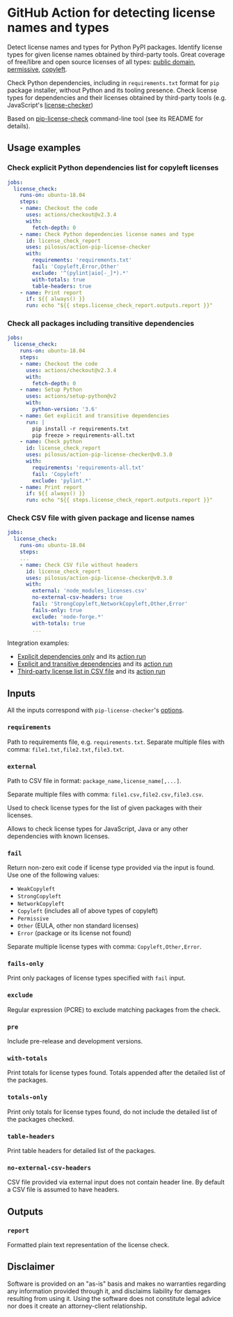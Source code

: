 # GitHub Action for detecting license names and types

Detect license names and types for Python PyPI packages. Identify
license types for given license names obtained by third-party
tools. Great coverage of free/libre and open source licenses of all
types:
[public domain](https://en.wikipedia.org/wiki/Public-domain-equivalent_license),
[permissive](https://en.wikipedia.org/wiki/Permissive_software_license),
[copyleft](https://en.wikipedia.org/wiki/Copyleft).

Check Python dependencies, including in `requirements.txt` format for
`pip` package installer, without Python and its tooling
presence. Check license types for dependencies and their licenses
obtained by third-party tools (e.g. JavaScript's
[license-checker](https://www.npmjs.com/package/license-checker))

Based on [pip-license-check](https://github.com/pilosus/pip-license-checker)
command-line tool (see its README for details).

## Usage examples

### Check explicit Python dependencies list for copyleft licenses

```yaml
jobs:
  license_check:
    runs-on: ubuntu-18.04
    steps:
    - name: Checkout the code
      uses: actions/checkout@v2.3.4
      with:
        fetch-depth: 0
    - name: Check Python dependencies license names and type
      id: license_check_report
      uses: pilosus/action-pip-license-checker
      with:
        requirements: 'requirements.txt'
        fail: 'Copyleft,Error,Other'
        exclude: '^(pylint|aio[-_]*).*'
        with-totals: true
        table-headers: true
    - name: Print report
      if: ${{ always() }}
      run: echo "${{ steps.license_check_report.outputs.report }}"
```

### Check all packages including transitive dependencies

```yaml
jobs:
  license_check:
    runs-on: ubuntu-18.04
    steps:
    - name: Checkout the code
      uses: actions/checkout@v2.3.4
      with:
        fetch-depth: 0
    - name: Setup Python
      uses: actions/setup-python@v2
      with:
        python-version: '3.6'
    - name: Get explicit and transitive dependencies
      run: |
        pip install -r requirements.txt
        pip freeze > requirements-all.txt
    - name: Check python
      id: license_check_report
      uses: pilosus/action-pip-license-checker@v0.3.0
      with:
        requirements: 'requirements-all.txt'
        fail: 'Copyleft'
        exclude: 'pylint.*'
    - name: Print report
      if: ${{ always() }}
      run: echo "${{ steps.license_check_report.outputs.report }}"
```

### Check CSV file with given package and license names

```yaml
jobs:
  license_check:
    runs-on: ubuntu-18.04
    steps:
    ...
    - name: Check CSV file without headers
      id: license_check_report
      uses: pilosus/action-pip-license-checker@v0.3.0
      with:
        external: 'node_modules_licenses.csv'
        no-external-csv-headers: true
        fail: 'StrongCopyleft,NetworkCopyleft,Other,Error'
        fails-only: true
        exclude: 'node-forge.*'
        with-totals: true
        ...
```

Integration examples:

- [Explicit dependencies only](https://github.com/pilosus/piny/pull/134/files)
  and its [action run](https://github.com/pilosus/piny/runs/3051101459?check_suite_focus=true)
- [Explicit and transitive dependencies](https://github.com/pilosus/piny/pull/140/files)
  and its [action run](https://github.com/pilosus/piny/runs/3330267456?check_suite_focus=true)
- [Third-party license list in CSV file](https://github.com/pilosus/piny/pull/141/files)
  and its [action run](https://github.com/pilosus/piny/runs/3333900660?check_suite_focus=true)


## Inputs

All the inputs correspond with `pip-license-checker`'s
[options](https://github.com/pilosus/pip-license-checker#help).

### `requirements`

Path to requirements file, e.g. `requirements.txt`. Separate multiple files with comma: `file1.txt,file2.txt,file3.txt`.

### `external`

Path to CSV file in format: `package_name,license_name[,...]`.

Separate multiple files with comma: `file1.csv,file2.csv,file3.csv`.

Used to check license types for the list of given packages with their
licenses.

Allows to check license types for JavaScript, Java or any other
dependencies with known licenses.

### `fail`

Return non-zero exit code if license type provided via the input is found.
Use one of the following values:

- `WeakCopyleft`
- `StrongCopyleft`
- `NetworkCopyleft`
- `Copyleft` (includes all of above types of copyleft)
- `Permissive`
- `Other` (EULA, other non standard licenses)
- `Error` (package or its license not found)

Separate multiple license types with comma: `Copyleft,Other,Error`.

### `fails-only`

Print only packages of license types specified with `fail` input.

### `exclude`

Regular expression (PCRE) to exclude matching packages from the check.

### `pre`

Include pre-release and development versions.

### `with-totals`

Print totals for license types found. Totals appended after the detailed list of the packages.

### `totals-only`

Print only totals for license types found, do not include the detailed list of the packages checked.

### `table-headers`

Print table headers for detailed list of the packages.

### `no-external-csv-headers`

CSV file provided via external input does not contain header line.
By default a CSV file is assumed to have headers.

## Outputs

### `report`

Formatted plain text representation of the license check.

## Disclaimer

Software is provided on an "as-is" basis and makes no warranties
regarding any information provided through it, and disclaims liability
for damages resulting from using it. Using the software does not
constitute legal advice nor does it create an attorney-client
relationship.

